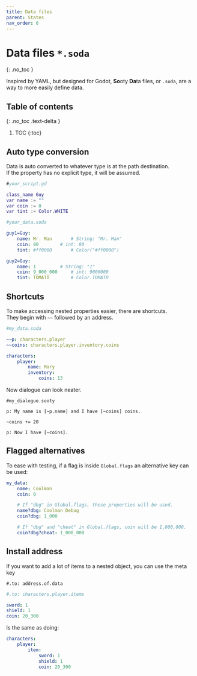 ```yaml
---
title: Data files
parent: States
nav_order: 0
---
```


# Data files `*.soda`
{: .no_toc }

Inspired by YAML, but designed for Godot, **So**oty **Da**ta files, or `.soda`, are a way to more easily define data.

## Table of contents
{: .no_toc .text-delta }

1. TOC
{:toc}

## Auto type conversion
Data is auto converted to whatever type is at the path destination.  
If the property has no explicit type, it will be assumed.

```gd
#your_script.gd

class_name Guy
var name := ""
var coin := 0
var tint := Color.WHITE
```

```yaml
#your_data.soda

guy1=Guy:
	name: Mr. Man		# String: "Mr. Man"
	coin: 80		# int: 80
	tint: #ff0000		# Color("#ff0000")

guy2=Guy:
	name: 1			# String: "1"
	coin: 9_000_000  	# int: 9000000
	tint: TOMATO		# Color.TOMATO
```

## Shortcuts
To make accessing nested properties easier, there are shortcuts.  
They begin with `~~` followed by an address.

```yaml
#my_data.soda

~~p: characters.player
~~coins: characters.player.inventory.coins

characters:
	player:
		name: Mary
		inventory:
			coins: 13
```
Now dialogue can look neater.
```
#my_dialogue.sooty

p: My name is [~p.name] and I have [~coins] coins.

~coins += 20

p: Now I have [~coins].
```

## Flagged alternatives
To ease with testing, if a flag is inside `Global.flags` an alternative key can be used:
```yaml
my_data:
	name: Coolman
	coin: 0

	# If "dbg" in Global.flags, these properties will be used.
	name?dbg: Coolman Debug
	coin?dbg: 1_000

	# If "dbg" and "cheat" in Global.flags, coin will be 1,000,000.
	coin?dbg?cheat: 1_000_000
```

## Install address
If you want to add a lot of items to a nested object, you can use the meta key

`#.to: address.of.data`

```yaml
#.to: characters.player.items

sword: 1
shield: 1
coin: 20_300
```
Is the same as doing:
```yaml
characters:
	player:
		item:
			sword: 1
			shield: 1
			coin: 20_300
```
